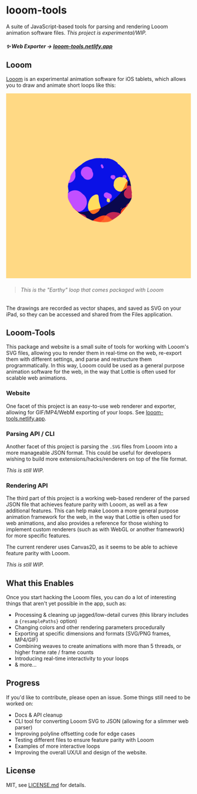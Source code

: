 # looom-tools

A suite of JavaScript-based tools for parsing and rendering Looom animation software files. *This project is experimental/WIP.*

##### :sparkles: Web Exporter → [looom-tools.netlify.app](https://looom-tools.netlify.app/)

## Looom

[Looom](https://www.iorama.studio/looom) is an experimental animation software for iOS tablets, which allows you to draw and animate short loops like this:

![animation](./docs/animation.gif)

> ###### This is the "Earthy" loop that comes packaged with Looom

The drawings are recorded as vector shapes, and saved as SVG on your iPad, so they can be accessed and shared from the Files application.

## Looom-Tools

This package and website is a small suite of tools for working with Looom's SVG files, allowing you to render them in real-time on the web, re-export them with different settings, and parse and restructure them programmatically. In this way, Looom could be used as a general purpose animation software for the web, in the way that Lottie is often used for scalable web animations.

### Website

One facet of this project is an easy-to-use web renderer and exporter, allowing for GIF/MP4/WebM exporting of your loops. See [looom-tools.netlify.app](https://looom-tools.netlify.app/).

### Parsing API / CLI

Another facet of this project is parsing the `.SVG` files from Looom into a more manageable JSON format. This could be useful for developers wishing to build more extensions/hacks/renderers on top of the file format.

*This is still WIP.*

### Rendering API

The third part of this project is a working web-based renderer of the parsed JSON file that achieves feature parity with Looom, as well as a few additional features. This can help make Looom a more general purpose animation framework for the web, in the way that Lottie is often used for web animations, and also provides a reference for those wishing to implement custom renderers (such as with WebGL or another framework) for more specific features.

The current renderer uses Canvas2D, as it seems to be able to achieve feature parity with Looom.

*This is still WIP.*

## What this Enables

Once you start hacking the Looom files, you can do a lot of interesting things that aren't yet possible in the app, such as:

- Processing & cleaning up jagged/low-detail curves (this library includes a `{resamplePaths}` option)
- Changing colors and other rendering parameters procedurally
- Exporting at specific dimensions and formats (SVG/PNG frames, MP4/GIF)
- Combining weaves to create animations with more than 5 threads, or higher frame rate / frame counts
- Introducing real-time interactivity to your loops
- & more...

## Progress

If you'd like to contribute, please open an issue. Some things still need to be worked on:

- Docs & API cleanup
- CLI tool for converting Looom SVG to JSON (allowing for a slimmer web parser)
- Improving polyline offsetting code for edge cases
- Testing different files to ensure feature parity with Looom
- Examples of more interactive loops
- Improving the overall UX/UI and design of the website.

## License

MIT, see [LICENSE.md](http://github.com/mattdesl/looom-tools/blob/master/LICENSE.md) for details.
